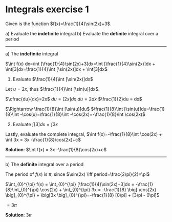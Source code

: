 # Integrals exercise 1

Given is the function $f(x)=\frac{1}{4}\sin(2x)+3$.

a) Evaluate the **indefinite** integral
b) Evaluate the **definite** integral over a period
___

a) The **indefinite** integral

$\int f(x) dx=\int [\frac{1}{4}\sin(2x)+3]dx=\int [\frac{1}{4}\sin(2x)]dx + \int[3]dx=\frac{1}{4}\int [\sin(2x)]dx + \int[3]dx$

1.  Evaluate $\frac{1}{4}\int [\sin(2x)]dx$

Let $u=2x$, thus $\frac{1}{4}\int [\sin(u)]dx$.  

$\cfrac{du}{dx}=2x$
$du = [2x]dx$
$du = 2 dx$
$\frac{1}{2}du = dx$

$\Rightarrow \frac{1}{8}\int [\sin(u)]du$
$\frac{1}{8}\int [\sin(u)]du=\frac{1}{8}\int -\cos(u)=\frac{1}{8}\int -\cos(2x)=-\frac{1}{8}\int \cos(2x)$

2. Evaluate $\int[3]dx=\int 3x$

Lastly, evaluate the complete integral, $\int f(x)=-\frac{1}{8}\int \cos(2x) + \int 3x = 3x -\frac{1}{8}\cos(2x)+c$

**Solution**: $\int f(x) = 3x -\frac{1}{8}\cos(2x)+c$
___

b) The **definite** integral over a period

The period of $f(x)$ is $\pi$, since  $\sin(2x) \iff period=\frac{2\pi}{2}=\pi$

$\int_{0}^{\pi} f(x) = \int_{0}^{\pi} [\frac{1}{4}\sin(2x)+3]dx = -\frac{1}{8}\int_{0}^{\pi} \cos(2x) + \int_{0}^{\pi} 3x = -\frac{1}{8} \big[ \cos(2x) \big]_{0}^{\pi} + \big[3x \big]_{0}^{\pi}=-\frac{1}{8} [0\pi] + [3\pi - 0\pi]$

$=3\pi$

**Solution**: $3\pi$
